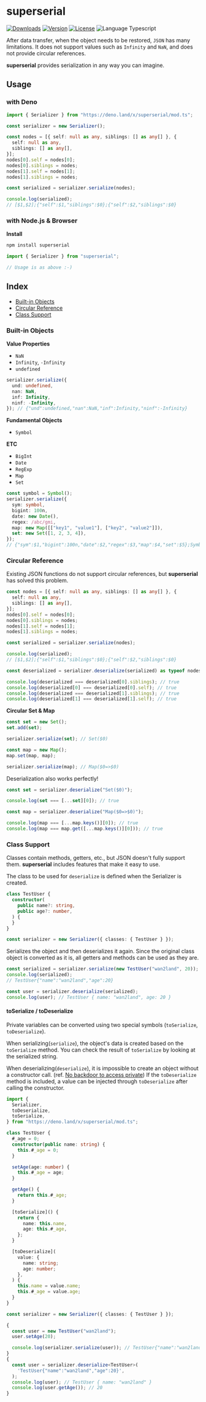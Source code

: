 # superserial

<p>
  <a href="https://npmcharts.com/compare/superserial?minimal=true"><img alt="Downloads" src="https://img.shields.io/npm/dt/superserial.svg?style=flat-square" /></a>
  <a href="https://www.npmjs.com/package/superserial"><img alt="Version" src="https://img.shields.io/npm/v/superserial.svg?style=flat-square" /></a>
  <a href="https://www.npmjs.com/package/superserial"><img alt="License" src="https://img.shields.io/npm/l/superserial.svg?style=flat-square" /></a>
  <img alt="Language Typescript" src="https://img.shields.io/badge/language-Typescript-007acc.svg?style=flat-square" />
</p>

After data transfer, when the object needs to be restored, `JSON` has many
limitations. It does not support values such as `Infinity` and `NaN`, and does
not provide circular references.

**superserial** provides serialization in any way you can imagine.

## Usage

### with Deno

```ts
import { Serializer } from "https://deno.land/x/superserial/mod.ts";

const serializer = new Serializer();

const nodes = [{ self: null as any, siblings: [] as any[] }, {
  self: null as any,
  siblings: [] as any[],
}];
nodes[0].self = nodes[0];
nodes[0].siblings = nodes;
nodes[1].self = nodes[1];
nodes[1].siblings = nodes;

const serialized = serializer.serialize(nodes);

console.log(serialized);
// [$1,$2];{"self":$1,"siblings":$0};{"self":$2,"siblings":$0}
```

### with Node.js & Browser

**Install**

```bash
npm install superserial
```

```ts
import { Serializer } from "superserial";

// Usage is as above :-)
```

## Index

- [Built-in Objects](#built-in-objects)
- [Circular Reference](#circular-reference)
- [Class Support](#class-support)

### Built-in Objects

**Value Properties**

- `NaN`
- `Infinity`, `-Infinity`
- `undefined`

```ts
serializer.serialize({
  und: undefined,
  nan: NaN,
  inf: Infinity,
  ninf: -Infinity,
}); // {"und":undefined,"nan":NaN,"inf":Infinity,"ninf":-Infinity}
```

**Fundamental Objects**

- `Symbol`

**ETC**

- `BigInt`
- `Date`
- `RegExp`
- `Map`
- `Set`

```ts
const symbol = Symbol();
serializer.serialize({
  sym: symbol,
  bigint: 100n,
  date: new Date(),
  regex: /abc/gmi,
  map: new Map([["key1", "value1"], ["key2", "value2"]]),
  set: new Set([1, 2, 3, 4]),
});
// {"sym":$1,"bigint":100n,"date":$2,"regex":$3,"map":$4,"set":$5};Symbol();Date(1648740167514);/abc/gim;Map("key1"=>"value1","key2"=>"value2");Set(1,2,3,4)
```

### Circular Reference

Existing JSON functions do not support circular references, but **superserial**
has solved this problem.

```ts
const nodes = [{ self: null as any, siblings: [] as any[] }, {
  self: null as any,
  siblings: [] as any[],
}];
nodes[0].self = nodes[0];
nodes[0].siblings = nodes;
nodes[1].self = nodes[1];
nodes[1].siblings = nodes;

const serialized = serializer.serialize(nodes);

console.log(serialized);
// [$1,$2];{"self":$1,"siblings":$0};{"self":$2,"siblings":$0}

const deserialized = serializer.deserialize(serialized) as typeof nodes;

console.log(deserialized === deserialized[0].siblings); // true
console.log(deserialized[0] === deserialized[0].self); // true
console.log(deserialized === deserialized[1].siblings); // true
console.log(deserialized[1] === deserialized[1].self); // true
```

**Circular Set & Map**

```ts
const set = new Set();
set.add(set);

serializer.serialize(set); // Set($0)

const map = new Map();
map.set(map, map);

serializer.serialize(map); // Map($0=>$0)
```

Deserialization also works perfectly!

```ts
const set = serializer.deserialize("Set($0)");

console.log(set === [...set][0]); // true

const map = serializer.deserialize("Map($0=>$0)");

console.log(map === [...map.keys()][0]); // true
console.log(map === map.get([...map.keys()][0])); // true
```

### Class Support

Classes contain methods, getters, etc., but JSON doesn't fully support them.
**superserial** includes features that make it easy to use.

The class to be used for `deserialize` is defined when the Serializer is
created.

```ts
class TestUser {
  constructor(
    public name?: string,
    public age?: number,
  ) {
  }
}

const serializer = new Serializer({ classes: { TestUser } });
```

Serializes the object and then deserializes it again. Since the original class
object is converted as it is, all getters and methods can be used as they are.

```ts
const serialized = serializer.serialize(new TestUser("wan2land", 20));
console.log(serialized);
// TestUser{"name":"wan2land","age":20}

const user = serializer.deserialize(serialized);
console.log(user); // TestUser { name: "wan2land", age: 20 }
```

#### toSerialize / toDeserialize

Private variables can be converted using two special symbols (`toSerialize`,
`toDeserialize`).

When serializing(`serialize`), the object's data is created based on the
`toSerialize` method. You can check the result of `toSerialize` by looking at
the serialized string.

When deserializing(`deserialize`), it is impossible to create an object without
a constructor call. (ref.
[No backdoor to access private](https://github.com/tc39/proposal-class-fields#no-backdoor-to-access-private))
If the `toDeserialize` method is included, a value can be injected through
`toDeserialize` after calling the constructor.

```ts
import {
  Serializer,
  toDeserialize,
  toSerialize,
} from "https://deno.land/x/superserial/mod.ts";

class TestUser {
  #_age = 0;
  constructor(public name: string) {
    this.#_age = 0;
  }

  setAge(age: number) {
    this.#_age = age;
  }

  getAge() {
    return this.#_age;
  }

  [toSerialize]() {
    return {
      name: this.name,
      age: this.#_age,
    };
  }

  [toDeserialize](
    value: {
      name: string;
      age: number;
    },
  ) {
    this.name = value.name;
    this.#_age = value.age;
  }
}

const serializer = new Serializer({ classes: { TestUser } });

{
  const user = new TestUser("wan2land");
  user.setAge(20);

  console.log(serializer.serialize(user)); // TestUser{"name":"wan2land","age":20}
}
{
  const user = serializer.deserialize<TestUser>(
    'TestUser{"name":"wan2land","age":20}',
  );
  console.log(user); // TestUser { name: "wan2land" }
  console.log(user.getAge()); // 20
}
```
